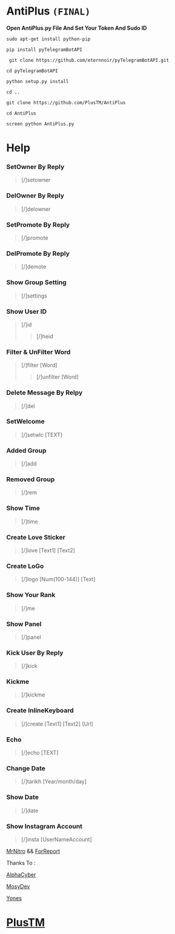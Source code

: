 # AntiPlus `(FINAL)`

**Open AntiPlus.py File And Set Your Token And Sudo ID**

`sudo apt-get install python-pip`

`pip install pyTelegramBotAPI`

` git clone https://github.com/eternnoir/pyTelegramBotAPI.git`

`cd pyTelegramBotAPI`

`python setup.py install`

`cd ..`

`git clone https://github.com/PlusTM/AntiPlus`

`cd AntiPlus`

`screen python AntiPlus.py`

# **Help**

### SetOwner By Reply
> [/]setowner

### DelOwner By Reply
> [/]delowner

### SetPromote By Reply
> [/]promote

### DelPromote By Reply
> [/]demote

### Show Group Setting
> [/]settings

### Show User ID
> [/]id
>>[/]heid

### Filter & UnFilter Word
> [/]filter [Word]
>>[/]unfilter [Word]

### Delete Message By Relpy
> [/]del

### SetWelcome
> [/]setwlc [TEXT]

### Added Group
> [/]add

### Removed Group
> [/]rem

### Show Time
> [/]time

### Create Love Sticker
> [/]love [Text1] [Text2]

### Create LoGo
> [/]logo [Num(100-144)] [Text]

### Show Your Rank
> [/]me

### Show Panel
> [/]panel

### Kick User By Reply
> [/]kick

### Kickme
> [/]kickme

### Create InlineKeyboard
> [/]create [Text1] [Text2] [Url]

### Echo
> [/]echo [TEXT]

### Change Date
> [/]tarikh [Year/month/day]

### Show Date
> [/]date

### Show Instagram Account
> [/]insta [UserNameAccount]

[MrNitro](https://t.me/HajiNitro) && [ForReport](https://t.me/PVSefareshatBoT)

Thanks To :

[AlphaCyber](https://t.me/AlphaCyber)

[MosyDev](https://t.me/MosyDev)

[Yones](https://t.me/AnonyDev)

# [PlusTM](https://telegram.me/PlusTM)



